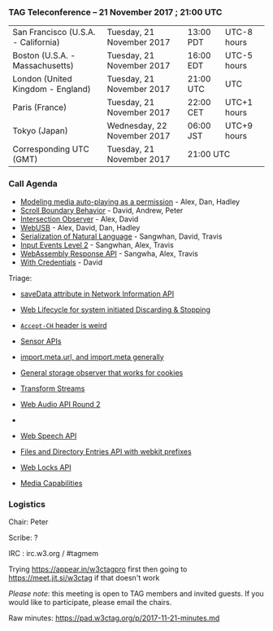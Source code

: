 ### TAG Teleconference – 21 November 2017 ; 21:00 UTC

<table>
<tr><td> San Francisco (U.S.A. - California) <td> Tuesday, 21 November 2017 <td> 13:00 PDT <td> UTC-8 hours
<tr><td> Boston (U.S.A. - Massachusetts) <td> Tuesday, 21 November 2017 <td> 16:00 EDT <td> UTC-5 hours
<tr><td> London (United Kingdom - England) <td> Tuesday, 21 November 2017 <td> 21:00 UTC <td> UTC
<tr><td> Paris (France) <td> Tuesday, 21 November 2017 <td> 22:00 CET <td> UTC+1 hours
<tr><td> Tokyo (Japan) <td> Wednesday, 22 November 2017 <td> 06:00 JST <td> UTC+9 hours
<tr><td> Corresponding UTC (GMT) <td> Tuesday, 21 November 2017 <td colspan=2> 21:00 UTC
</table>

### Call Agenda

* [Modeling media auto-playing as a permission](https://github.com/w3ctag/design-reviews/issues/203) - Alex, Dan, Hadley
* [Scroll Boundary Behavior](https://github.com/w3ctag/design-reviews/issues/193) - David, Andrew, Peter
* [Intersection Observer](https://github.com/w3ctag/design-reviews/issues/197) - Alex, David
* [WebUSB](https://github.com/w3ctag/design-reviews/issues/108) - Alex, David, Dan, Hadley
* [Serialization of Natural Language](https://github.com/w3ctag/design-reviews/issues/178) - Sangwhan, David, Travis
* [Input Events Level 2](https://github.com/w3ctag/design-reviews/issues/173) - Sangwhan, Alex, Travis
* [WebAssembly Response API](https://github.com/w3ctag/design-reviews/issues/167) - Sangwha, Alex, Travis
* [With Credentials](https://github.com/w3ctag/design-reviews/issues/76) - David

Triage:
* [saveData attribute in Network Information API](https://github.com/w3ctag/design-reviews/issues/204)
* [Web Lifecycle for system initiated Discarding & Stopping ](https://github.com/w3ctag/design-reviews/issues/205)
* [`Accept-CH` header is weird](https://github.com/w3ctag/design-reviews/issues/206)
* [Sensor APIs ](https://github.com/w3ctag/design-reviews/issues/207)
* [import.meta.url, and import.meta generally ](https://github.com/w3ctag/design-reviews/issues/208)

* [General storage observer that works for cookies](https://github.com/w3ctag/design-reviews/issues/210) 
* [Transform Streams](https://github.com/w3ctag/design-reviews/issues/211) 
* [Web Audio API Round 2](https://github.com/w3ctag/design-reviews/issues/212) 
* [<link rel="modulepreload">](https://github.com/w3ctag/design-reviews/issues/213) 
* [Web Speech API](https://github.com/w3ctag/design-reviews/issues/214) 
* [Files and Directory Entries API with webkit prefixes](https://github.com/w3ctag/design-reviews/issues/215) 
* [Web Locks API](https://github.com/w3ctag/design-reviews/issues/217) 
* [Media Capabilities](https://github.com/w3ctag/design-reviews/issues/218) 

### Logistics

Chair: Peter

Scribe: ?

IRC : irc.w3.org / #tagmem

Trying https://appear.in/w3ctagpro first then going to https://meet.jit.si/w3ctag if that doesn't work

*Please note*: this meeting is open to TAG members and invited guests. If you would like to participate, please email the chairs.

Raw minutes: https://pad.w3ctag.org/p/2017-11-21-minutes.md
